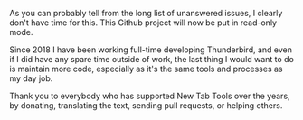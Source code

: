 As you can probably tell from the long list of unanswered issues, I clearly don't have time for this. This Github project will now be put in read-only mode.

Since 2018 I have been working full-time developing Thunderbird, and even if I did have any spare time outside of work, the last thing I would want to do is maintain more code, especially as it's the same tools and processes as my day job.

Thank you to everybody who has supported New Tab Tools over the years, by donating, translating the text, sending pull requests, or helping others.
